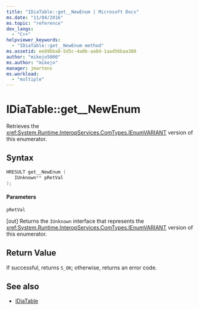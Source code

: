 ```yaml
---
title: "IDiaTable::get__NewEnum | Microsoft Docs"
ms.date: "11/04/2016"
ms.topic: "reference"
dev_langs:
  - "C++"
helpviewer_keywords:
  - "IDiaTable::get__NewEnum method"
ms.assetid: ee89bba8-5d5c-4a0b-aa0d-1aad56baa380
author: "mikejo5000"
ms.author: "mikejo"
manager: jmartens
ms.workload:
  - "multiple"
---
```

# IDiaTable::get__NewEnum
Retrieves the <xref:System.Runtime.InteropServices.ComTypes.IEnumVARIANT> version of this enumerator.

## Syntax

```C++
HRESULT get__NewEnum ( 
   IUnknown** pRetVal
);
```

#### Parameters
 `pRetVal`

[out] Returns the `IUnknown` interface that represents the <xref:System.Runtime.InteropServices.ComTypes.IEnumVARIANT> version of this enumerator.

## Return Value
 If successful, returns `S_OK`; otherwise, returns an error code.

## See also
- [IDiaTable](../../debugger/debug-interface-access/idiatable.md)